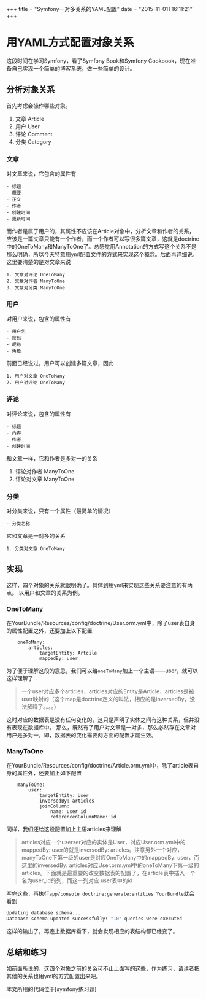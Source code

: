 +++
title  = "Symfony一对多关系的YAML配置"
date = "2015-11-01T16:11:21"
+++

# 用YAML方式配置对象关系
这段时间在学习Symfony，看了Symfony Book和Symfony Cookbook，现在准备自己实现一个简单的博客系统，做一些简单的设计。

## 分析对象关系
首先考虑会操作哪些对象。

1. 文章 Article
2. 用户 User
3. 评论 Comment
4. 分类 Category

### 文章
对文章来说，它包含的属性有

    - 标题
    - 概要
    - 正文
    - 作者
    - 创建时间
    - 更新时间

而作者是属于用户的，其属性不应该在Article对象中，分析文章和作者的关系，应该是一篇文章只能有一个作者，而一个作者可以写很多篇文章，这就是doctrine中的OneToMany和ManyToOne了。总感觉用Annotation的方式写这个关系不是那么明确，所以今天特意用yml配置文件的方式来实现这个概念。后面再详细说，这里要清楚的是对文章来说 

    1. 文章对评论 OneToMany
    2. 文章对作者 ManyToOne
    3. 文章对分类 ManyToOne

### 用户
对用户来说，包含的属性有

    - 用户名
    - 密码
    - 昵称
    - 角色

前面已经说过，用户可以创建多篇文章，因此

    1. 用户对文章 OneToMany
    2. 用户对评论 OneToMany

### 评论
对评论来说，包含的属性有

    - 标题
    - 内容
    - 作者
    - 创建时间

和文章一样，它和作者是多对一的关系

1. 评论对作者 ManyToOne
2. 评论对文章 ManyToOne

### 分类
对分类来说，只有一个属性（最简单的情况）

    - 分类名称

它和文章是一对多的关系

    1. 分类对文章 OneToMany

## 实现
这样，四个对象的关系就很明确了。具体到用yml来实现这些关系要注意的有两点。
以用户和文章的关系为例。

### OneToMany
在YourBundle/Resources/config/doctrine/User.orm.yml中，除了user表自身的属性配置之外，还要加上以下配置
```
    oneToMany:
        articles:
            targetEntity: Artcile
            mappedBy: user
```
为了便于理解这段的意思，我们可以给`oneToMany`加上一个主语——user，就可以这样理解了：

> 一个user对应多个articles，articles对应的Entity是Article，articles是被user映射的（这个map是doctrine定义的叫法，相应的是inversedBy，没法解释了。。。。）

这时对应的数据表是没有任何变化的，这只是声明了实体之间有这种关系，但并没有表现在数据库中。
那么，既然有了用户对文章是一对多，那么必然存在文章对用户是多对一，即，数据表的变化需要两方面的配置才能生效。

### ManyToOne
在YourBundle/Resources/config/doctrine/Article.orm.yml中，除了article表自身的属性外，还要加上如下配置
```
    manyToOne:
        user:
            targetEntity: User
            inversedBy: articles
            joinColumn:
                name: user_id
                referencedColumnName: id
```
同样，我们还给这段配置加上主语articles来理解

> articles对应一个userser对应的实体是User，对应User.orm.yml中的mappedBy: user的就是inversedBy: articles。注意另外一个对应，manyToOne下第一级的user是对应OneToMany中的mappedBy: user，而这里的inversedBy: articles对应User.orm.yml中的oneToMany下第一级的articles。下面就是最重要的改变数据表的配置了，在article表中插入一个名为user_id的列，而这一列对应
user表中的id

写完这些，再执行`app/console doctrine:generate:entities YourBundle`就会看到

```bash
Updating database schema...
Database schema updated successfully! "10" queries were executed
```
这样的输出了，再连上数据库看下，就会发现相应的表结构都已经变了。

## 总结和练习
如前面所说的，这四个对象之前的关系可不止上面写的这些，作为练习，请读者把其他的关系也用yml的方式配置出来吧。

本文所用的代码位于[symfony练习题]
